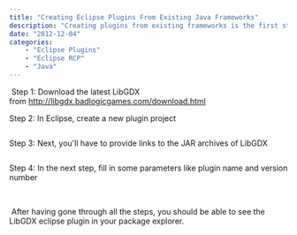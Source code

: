 ```yaml
---
title: "Creating Eclipse Plugins From Existing Java Frameworks"
description: "Creating plugins from existing frameworks is the first step to integrating them in your own Eclipse plugins and RCP clients. In this article we'll look at creating eclipse plugin for the popular library LibGDX"
date: "2012-12-04"
categories:
    - "Eclipse Plugins"
    - "Eclipse RCP"
    - "Java"
---
```


<p> Step 1: Download the latest LibGDX from <a href="http://libgdx.badlogicgames.com/download.html" target="_self">http://libgdx.badlogicgames.com/download.html</a></p>
<p>Step 2: In Eclipse, create a new plugin project</p>
<p><img src="images/hsapkota/eclipse_blog/img001.png" alt="" /></p>
<p>Step 3: Next, you'll have to provide links to the JAR archives of LibGDX</p>
<p><img src="images/hsapkota/eclipse_blog/img003.png" alt="" /></p>
<p>Step 4: In the next step, fill in some parameters like plugin name and version number</p>
<p><img src="images/hsapkota/eclipse_blog/img002.png" alt="" /> </p>
<p> After having gone through all the steps, you should be able to see the LibGDX eclipse plugin in your package explorer.</p>
<p><img src="images/hsapkota/eclipse_blog/img004.png" alt="" /></p>
<p> </p>
